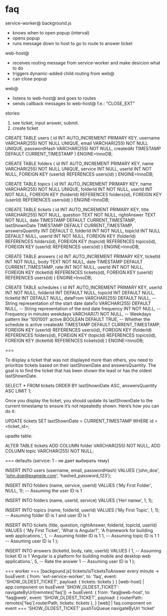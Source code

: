 # faq

service-worker@ background.js 
- knows when to open popup (interval)
- opens popup
- runs message down to host to go to route to answer ticket

web-host@
- receives routing message from service-worker and make desicion what to do
- triggers dynamic-added child routing from web@
- can close popup

web@
- listens to web-host@ and goes to routes
- sends callback messages to web-host@ f.e.: "CLOSE_EXT"

stories:

1. see ticket, input answer, submit.
2. create ticket


CREATE TABLE users (
  id INT AUTO_INCREMENT PRIMARY KEY,
  username VARCHAR(255) NOT NULL UNIQUE,
  email VARCHAR(255) NOT NULL UNIQUE,
  passwordHash VARCHAR(255) NOT NULL,
  createdAt TIMESTAMP DEFAULT CURRENT_TIMESTAMP
) ENGINE=InnoDB;

CREATE TABLE folders (
  id INT AUTO_INCREMENT PRIMARY KEY,
  name VARCHAR(255) NOT NULL UNIQUE,
  service INT NULL,
  userId INT NOT NULL,
  FOREIGN KEY (userId) REFERENCES users(id)
) ENGINE=InnoDB;

CREATE TABLE topics (
  id INT AUTO_INCREMENT PRIMARY KEY,
  name VARCHAR(255) NOT NULL UNIQUE,
  folderId INT NOT NULL,
  userId INT NOT NULL,
  FOREIGN KEY (folderId) REFERENCES folders(id),
  FOREIGN KEY (userId) REFERENCES users(id)
) ENGINE=InnoDB;

CREATE TABLE tickets (
  id INT AUTO_INCREMENT PRIMARY KEY,
  title VARCHAR(255) NOT NULL,
  question TEXT NOT NULL,
  rightAnswer TEXT NOT NULL,
  date TIMESTAMP DEFAULT CURRENT_TIMESTAMP,
  lastShownDate TIMESTAMP DEFAULT CURRENT_TIMESTAMP,
  answersQuantity INT DEFAULT 0,
  folderId INT NOT NULL,
  topicId INT NULL DEFAULT NULL,
  userId INT NOT NULL,
  FOREIGN KEY (folderId) REFERENCES folders(id),
  FOREIGN KEY (topicId) REFERENCES topics(id),
  FOREIGN KEY (userId) REFERENCES users(id)
) ENGINE=InnoDB;

CREATE TABLE answers (
  id INT AUTO_INCREMENT PRIMARY KEY,
  ticketId INT NOT NULL,
  body TEXT NOT NULL,
  date TIMESTAMP DEFAULT CURRENT_TIMESTAMP,
  rate INT NOT NULL,
  userId INT NOT NULL,
  FOREIGN KEY (ticketId) REFERENCES tickets(id),
  FOREIGN KEY (userId) REFERENCES users(id)
) ENGINE=InnoDB;

CREATE TABLE schedules (
  id INT AUTO_INCREMENT PRIMARY KEY,
  userId INT NOT NULL,
  folderId INT DEFAULT NULL,
  topicId INT DEFAULT NULL,
  ticketId INT DEFAULT NULL,
  dateFrom VARCHAR(255) DEFAULT NULL, -- String representation of the start date
  dateTo VARCHAR(255) DEFAULT NULL,   -- String representation of the end date
  frequency INT NOT NULL,             -- Frequency in minutes
  weekdays VARCHAR(7) NOT NULL,       -- Weekdays pattern like '1001001'
  active BOOLEAN DEFAULT TRUE,        -- Whether the schedule is active
  createdAt TIMESTAMP DEFAULT CURRENT_TIMESTAMP,
  FOREIGN KEY (userId) REFERENCES users(id),
  FOREIGN KEY (folderId) REFERENCES folders(id),
  FOREIGN KEY (topicId) REFERENCES topics(id),
  FOREIGN KEY (ticketId) REFERENCES tickets(id)
) ENGINE=InnoDB;

===

To display a ticket that was not displayed more than others, you need to prioritize tickets based on their lastShownDate and answersQuantity. The goal is to find the ticket that has been shown the least or has the oldest lastShownDate.

SELECT *
FROM tickets
ORDER BY lastShownDate ASC, answersQuantity ASC
LIMIT 1;

Once you display the ticket, you should update its lastShownDate to the current timestamp to ensure it’s not repeatedly shown. Here’s how you can do it:

UPDATE tickets
SET lastShownDate = CURRENT_TIMESTAMP
WHERE id = <ticket_id>;

upadte table:

ALTER TABLE tickets
ADD COLUMN folder VARCHAR(255) NOT NULL,
ADD COLUMN topic VARCHAR(255) NOT NULL;

===
defaults (service: 1 - не дает выбирать тему)

INSERT INTO users (username, email, passwordHash)
VALUES ('john_doe', 'john.doe@example.com', 'hashed_password_123');

INSERT INTO folders (name, service, userId)
VALUES ('My First Folder', NULL, 1); -- Assuming the user ID is 1

INSERT INTO folders (name, userId, service)
VALUES ('Нет папки', 1, 1);

INSERT INTO topics (name, folderId, userId)
VALUES ('My First Topic', 1, 1); -- Assuming folder ID is 1 and user ID is 1

INSERT INTO tickets (title, question, rightAnswer, folderId, topicId, userId)
VALUES (
  'My First Ticket',
  'What is Angular?',
  'A framework for building web applications.',
  1, -- Assuming folder ID is 1
  1, -- Assuming topic ID is 1
  1  -- Assuming user ID is 1
);

INSERT INTO answers (ticketId, body, rate, userId)
VALUES (
  1, -- Assuming ticket ID is 1
  'Angular is a platform for building mobile and desktop web applications.',
  5, -- Rate the answer
  1  -- Assuming user ID is 1
);


=== worker ===
[backgound.js]
tickets/isTicketsToAnswer
every minute
-> busEvent:
{
  from: 'ext-service-worker',
  to: 'faq',
  event: 'SHOW_OLDEST_TICKET',
  payload: {
    tickets: tickets
  }
}
[web-host] | app.component
on  busEvent 'SHOW_OLDEST_TICKET':
navigateByUrl(remotes['faq'])
-> busEvent:
{
  from: 'faq@web-host',
  to: 'faq@web',
  event: 'SHOW_OLDEST_TICKET',
  payload: { 
    routerPath: remotes['faq'].routerPath, 
    tickets: tickets
  },
}
[web] | faq.component
on event === 'SHOW_OLDEST_TICKET'
pushToQueue
navigateByUrl 'ticket'